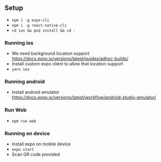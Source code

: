 ## Setup

* `npm i -g expo-cli`
* `npm i -g react-native-cli`
* `cd ios && pod install && cd -`

### Running ios

* We need background location support https://docs.expo.io/versions/latest/guides/adhoc-builds/
* Install custom expo client to allow that location support
* `yarn ios`

### Running android

* Install android emulator https://docs.expo.io/versions/latest/workflow/android-studio-emulator/

### Run Web

* `npm run web`

### Running on device

* Install expo on mobile device
* `expo start`
* Scan QR code provided
